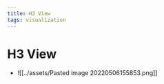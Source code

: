 ```yaml
---
title: H3 View
tags: visualization
---
```


# H3 View
- ![[../assets/Pasted image 20220506155853.png]]














































